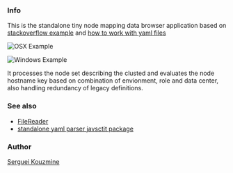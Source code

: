### Info 


This is the standalone tiny node mapping data browser application based on
[stackoverflow example](https://stackoverflow.com/questions/7346563/loading-local-json-file) and [how to work with yaml files](https://stackoverflow.com/questions/9043765/how-to-parse-yaml-in-the-browser)

![OSX Example](https://github.com/sergueik/powershell_ui_samples/blob/master/powershell_embedded/screenshots/osx_chrome_loaded.png)

![Windows Example](https://github.com/sergueik/powershell_ui_samples/blob/master/powershell_embedded/screenshots/windows.png)

It processes the node set describing the clusted and evaluates the node hostname key based on combination of envionment, role and data center, also handling redundancy of legacy definitions.

### See also
  * [FileReader](http://www.html5rocks.com/en/tutorials/file/dndfiles/)
  * [standalone yaml parser javsctit package](https://github.com/nodeca/js-yaml)

### Author

[Serguei Kouzmine](kouzmine_serguei@yahoo.com)
